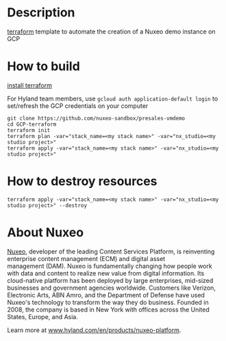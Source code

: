 # Description

[terraform](https://developer.hashicorp.com/packer) template to automate the creation of a Nuxeo demo instance on GCP

# How to build

[install terraform](https://developer.hashicorp.com/terraform/tutorials/gcp-get-started/install-cli)

For Hyland team members, use `gcloud auth application-default login` to set/refresh the GCP credentials on your computer

```
git clone https://github.com/nuxeo-sandbox/presales-vmdemo
cd GCP-terraform
terraform init
terraform plan -var="stack_name=<my stack name>" -var="nx_studio=<my studio project>"
terraform apply -var="stack_name=<my stack name>" -var="nx_studio=<my studio project>"
```

# How to destroy resources

```
terraform apply -var="stack_name=<my stack name>" -var="nx_studio=<my studio project>" --destroy
```

# About Nuxeo
[Nuxeo](www.hyland.com/en/products/nuxeo-platform), developer of the leading Content Services Platform, is reinventing enterprise content management (ECM) and digital asset management (DAM). Nuxeo is fundamentally changing how people work with data and content to realize new value from digital information. Its cloud-native platform has been deployed by large enterprises, mid-sized businesses and government agencies worldwide. Customers like Verizon, Electronic Arts, ABN Amro, and the Department of Defense have used Nuxeo's technology to transform the way they do business. Founded in 2008, the company is based in New York with offices across the United States, Europe, and Asia.

Learn more at www.hyland.com/en/products/nuxeo-platform.


